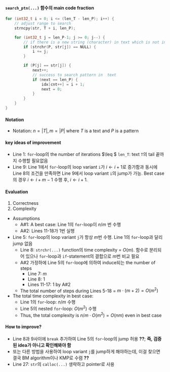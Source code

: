 #### `search_ptn(...)` 함수의 main code fraction

```c
for (int32_t i = 0; i <= (len_T - len_P); i++) {
    // adjust range to search
    strncpy(str, T + i, len_P);

    for (int32_t j = len_P-1; j >= 0; j--) {
        // if there is a new string (character) in text which is not in pattern
        if (strchr(P, str[j]) == NULL) {
            i += j;
        }

        if (P[j] == str[j]) {
            next++;
            // success to search pattern in  text
            if (next == len_P) {
                idx[cnt++] = i + 1;
                next = 0;
            }
        }
    }
}
```



#### Notation

- Notation: $n=|T|,m=|P|$ where $T$ is a text  and $P$ is a pattern



#### key ideas of improvement

- Line 1:  `for`-loop의 the number of iterations $\leq $  `len_T`: text `T`의 tail 끝까지 수행할 필요없음
- Line 9: Line 1에서 `for`-loop의 loop variant `i`가 $i\gets i+1$로 증가함과 동시에 Line 8의 조건을 만족하면 Line 9에서 loop variant `i`의 jump가 가능. Best case의 경우 $i\gets i+m-1$ 수행 후, $i\gets i+1$. 



#### Evaluation

1. Correctness 
2. Complexity

- Assumptions
  - A#1: A best case: Line 1의 `for`-loop이 $n/m$ 번 수행
  - A#2: Lines 11-18가 1번 실행
- Line 5: `for`-loop의 loop variant `j`가 항상 $m$번 수행. Line 1의 `for`-loop과 달리 jump 없음
  - Line 8: `strchr(...)` function의 time complexity = $O(m)$. 함수로 분리되어 있으나 `for`-loop과 `if`-statement의 결합으로 $m$번 비교 필요
  - A#2 가정하에 Line 5의 `for`-loop에 의하여 induce되는 the number of steps
    - Line 7: $m$
    - Line 8: 1
    - Lines 11-17: 1 by A#2
  - The total number of steps during Lines 5-18 = $m\cdot(m+2)=O(m^2)$
- The total time complexity in best case:
  - Line 1의 `for`-loop: $n/m$ 수행
  - Line 5의 nested `for`-loop: $O(m^2)$ 수행 
  - Thus, the total complexity is $n/m\cdot O(m^2)=O(nm)$ even in best case

  

#### How to improve?

- Line 8과 9사이에 `break` 추가하여 Line 5의 `for`-loop의 jump 허용 **??**; __즉, 검증된 idea가 아니고 확인해봐야 함__
- 또는 다른 방법을 사용하여 loop variant `j`를 jump하게 해야하는데, 이걸 찾으면 결국 BM algorithm이나 KMP로 수렴 **??** 
- Line 27: `str`의 `calloc(...)` 생략하고 pointer로 사용
